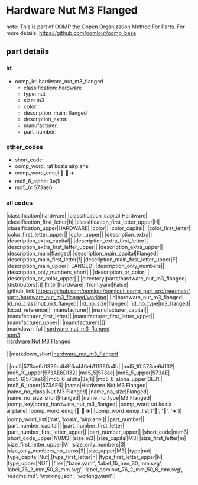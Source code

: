 # Hardware Nut M3 Flanged  

note: This is part of OOMP the Oopen Organization Method For Parts. For more details: https://github.com/oomlout/oomp_base

##  part details





### id
* oomp_id: hardware_nut_m3_flanged
  * classification: hardware
  * type: nut
  * size: m3
  * color: 
  * description_main: flanged
  * description_extra: 
  * manufacturer: 
  * part_number: 

### other_codes
* short_code: 
* oomp_word: rat koala airplane
* oomp_word_emoji :rat: :koala: :airplane:
* md5_6_alpha: 3ej1i
* md5_6: 573ae6

### all codes 
|classification|hardware|
|classification_capital|Hardware|
|classification_first_letter|h|
|classification_first_letter_upper|H|
|classification_upper|HARDWARE|
|color||
|color_capital||
|color_first_letter||
|color_first_letter_upper||
|color_upper||
|description_extra||
|description_extra_capital||
|description_extra_first_letter||
|description_extra_first_letter_upper||
|description_extra_upper||
|description_main|flanged|
|description_main_capital|Flanged|
|description_main_first_letter|f|
|description_main_first_letter_upper|F|
|description_main_upper|FLANGED|
|description_only_numbers||
|description_only_numbers_short| |
|description_or_color| |
|description_or_color_upper| |
|directory|parts/hardware_nut_m3_flanged|
|distributors|[]|
|filter|hardware|
|from_yaml|False|
|github_link|https://github.com/oomlout/oomlout_oomp_part_src/tree/main/parts/hardware_nut_m3_flanged/working|
|id|hardware_nut_m3_flanged|
|id_no_class|nut_m3_flanged|
|id_no_size|flanged|
|id_no_type|m3_flanged|
|kicad_reference||
|manufacturer||
|manufacturer_capital||
|manufacturer_first_letter||
|manufacturer_first_letter_upper||
|manufacturer_upper||
|manufacturers|[]|
|markdown_full|[hardware_nut_m3_flanged](https://github.com/oomlout/oomlout_oomp_part_src/tree/main/parts/hardware_nut_m3_flanged/working)<br>[num3](https://github.com/oomlout/oomlout_oomp_part_src/tree/main/parts/hardware_nut_m3_flanged/working)<br>[Hardware Nut M3 Flanged](https://github.com/oomlout/oomlout_oomp_part_src/tree/main/parts/hardware_nut_m3_flanged/working)<br><br>|
|markdown_short|[hardware_nut_m3_flanged](https://github.com/oomlout/oomlout_oomp_part_src/tree/main/parts/hardware_nut_m3_flanged/working)<br><br>|
|md5|573ae6d1326adb8f6a446eb111990a4b|
|md5_10|573ae6d132|
|md5_10_upper|573AE6D132|
|md5_5|573ae|
|md5_5_upper|573AE|
|md5_6|573ae6|
|md5_6_alpha|3ej1i|
|md5_6_alpha_upper|3EJ1I|
|md5_6_upper|573AE6|
|name|Hardware Nut M3 Flanged|
|name_no_class|Nut M3 Flanged|
|name_no_size|Flanged|
|name_no_size_short|Flanged|
|name_no_type|M3 Flanged|
|oomp_key|oomp_hardware_nut_m3_flanged|
|oomp_word|rat koala airplane|
|oomp_word_emoji|:rat: :koala: :airplane:|
|oomp_word_emoji_list|[':rat:', ':koala:', ':airplane:']|
|oomp_word_list|['rat', 'koala', 'airplane']|
|part_number||
|part_number_capital||
|part_number_first_letter||
|part_number_first_letter_upper||
|part_number_upper||
|short_code|num3|
|short_code_upper|NUM3|
|size|m3|
|size_capital|M3|
|size_first_letter|m|
|size_first_letter_upper|M|
|size_only_numbers|3|
|size_only_numbers_no_zeros|3|
|size_upper|M3|
|type|nut|
|type_capital|Nut|
|type_first_letter|n|
|type_first_letter_upper|N|
|type_upper|NUT|
|files|['base.yaml', 'label_15_mm_30_mm.svg', 'label_76_2_mm_50_8_mm.svg', 'label_oomlout_76_2_mm_50_8_mm.svg', 'readme.md', 'working.json', 'working.yaml']|
